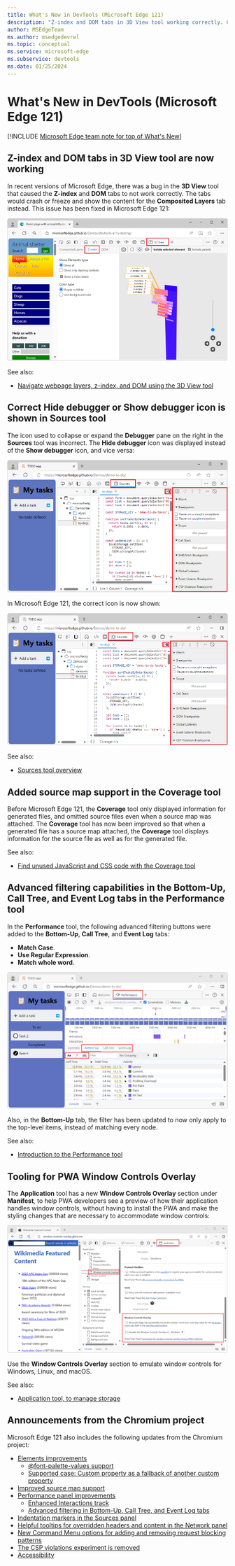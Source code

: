 ```yaml
---
title: What's New in DevTools (Microsoft Edge 121)
description: "Z-index and DOM tabs in 3D View tool working correctly. Correct Hide debugger or Show debugger icon in Sources tool. Source map support in Coverage tool. Advanced filtering in Bottom-Up, Call Tree, and Event Log tabs in Performance tool. Window Controls Overlay section for PWAs, in Application tool's Manifest section. And more."
author: MSEdgeTeam
ms.author: msedgedevrel
ms.topic: conceptual
ms.service: microsoft-edge
ms.subservice: devtools
ms.date: 01/25/2024
---
```

# What's New in DevTools (Microsoft Edge 121)

[!INCLUDE [Microsoft Edge team note for top of What's New](../../includes/edge-whats-new-note.md)]


<!-- ====================================================================== -->
## Z-index and DOM tabs in 3D View tool are now working

<!-- Subtitle: In recent versions of Microsoft Edge, the Z-index and DOM tabs weren't working. In Microsoft Edge 121, this issue has been resolved. -->

In recent versions of Microsoft Edge, there was a bug in the **3D View** tool that caused the **Z-index** and **DOM** tabs to not work correctly.  The tabs would crash or freeze and show the content for the **Composited Layers** tab instead.  This issue has been fixed in Microsoft Edge 121:

![The Z-index tab in the 3D View tool](./devtools-121-images/z-index-tab.png)

See also:
* [Navigate webpage layers, z-index, and DOM using the 3D View tool](../../../3d-view/index.md)


<!-- ====================================================================== -->
## Correct Hide debugger or Show debugger icon is shown in Sources tool

<!-- Subtitle: In previous versions of Microsoft Edge, the Hide debugger icon was displayed instead of the Show debugger icon and vice versa in the Sources tool. In Microsoft Edge 121, this issue has been resolved. -->

The icon used to collapse or expand the **Debugger** pane on the right in the **Sources** tool was incorrect.  The **Hide debugger** icon was displayed instead of the **Show debugger** icon, and vice versa:

![Icon in the Sources tool, before](./devtools-121-images/open-close-button-sources-before.png)

In Microsoft Edge 121, the correct icon is now shown:

![Icon in the Sources tool, after](./devtools-121-images/open-close-button-sources-after.png)

See also:
* [Sources tool overview](../../../sources/index.md)


<!-- ====================================================================== -->
## Added source map support in the Coverage tool

<!-- Subtitle: Quickly identify and eliminate unused code with the improved source map support in the Coverage tool. -->

Before Microsoft Edge 121, the **Coverage** tool only displayed information for generated files, and omitted source files even when a source map was attached.  The **Coverage** tool has now been improved so that when a generated file has a source map attached, the **Coverage** tool displays information for the source file as well as for the generated file.

See also:
* [Find unused JavaScript and CSS code with the Coverage tool](../../../coverage/index.md)


<!-- ====================================================================== -->
## Advanced filtering capabilities in the Bottom-Up, Call Tree, and Event Log tabs in the Performance tool

<!-- Subtitle: Use advanced filters (Match Case, Use Regular Expression, and Match whole word) in the Performance tool's Bottom-Up, Call Tree, and Event Log tabs, to give more focused results. -->

In the **Performance** tool, the following advanced filtering buttons were added to the **Bottom-Up**, **Call Tree**, and **Event Log** tabs:
* **Match Case**.
* **Use Regular Expression**.
* **Match whole word**.

![The 'Match Case', 'Use Regular Expression', and 'Match whole word' buttons in the Performance tool's Bottom-Up, Call Tree, and Event Log tabs](./devtools-121-images/advanced-filters.png)

Also, in the **Bottom-Up** tab, the filter has been updated to now only apply to the top-level items, instead of matching every node.

See also:
* [Introduction to the Performance tool](../../../evaluate-performance/index.md)


<!-- ====================================================================== -->
## Tooling for PWA Window Controls Overlay
<!-- todo: alts:
## Application tool's Manifest section adds a Window Controls Overlay section for PWAs
## Window Controls Overlay section for PWAs, in Application tool's Manifest section
-->

<!-- Subtitle: Easily view window controls for your PWA without having to install it multiple times. -->

The **Application** tool has a new **Window Controls Overlay** section under **Manifest**, to help PWA developers see a preview of how their application handles window controls, without having to install the PWA and make the styling changes that are necessary to accommodate window controls:

![The 'Window Overlay Controls' section in the Application tool](./devtools-121-images/PWA-window-controls.png)

Use the **Window Controls Overlay** section to emulate window controls for Windows, Linux, and macOS.

See also:
* [Application tool, to manage storage](../../../storage/application-tool.md)


<!-- ====================================================================== -->
## Announcements from the Chromium project

Microsoft Edge 121 also includes the following updates from the Chromium project:

* [Elements improvements](https://developer.chrome.com/blog/new-in-devtools-121#elements)
   * [@font-palette-values support](https://developer.chrome.com/blog/new-in-devtools-121#font-palette)
   * [Supported case: Custom property as a fallback of another custom property](https://developer.chrome.com/blog/new-in-devtools-121#custom-fallback)
* [Improved source map support](https://developer.chrome.com/blog/new-in-devtools-121#variables)
* [Performance panel improvements](https://developer.chrome.com/blog/new-in-devtools-121#perf)
   * [Enhanced Interactions track](https://developer.chrome.com/blog/new-in-devtools-121#interactions)
   * [Advanced filtering in Bottom-Up, Call Tree, and Event Log tabs](https://developer.chrome.com/blog/new-in-devtools-121#filters)
* [Indentation markers in the Sources panel](https://developer.chrome.com/blog/new-in-devtools-121#sources)
* [Helpful tooltips for overridden headers and content in the Network panel](https://developer.chrome.com/blog/new-in-devtools-121#overrides)
* [New Command Menu options for adding and removing request blocking patterns](https://developer.chrome.com/blog/new-in-devtools-121#command-menu)
* [The CSP violations experiment is removed](https://developer.chrome.com/blog/new-in-devtools-121#csp-violations)
* [Accessibility](https://developer.chrome.com/blog/new-in-devtools-121#accessibility)


<!-- ====================================================================== -->
<!-- uncomment if content is copied from developer.chrome.com to this page -->

<!-- > [!NOTE]
> Portions of this page are modifications based on work created and [shared by Google](https://developers.google.com/terms/site-policies) and used according to terms described in the [Creative Commons Attribution 4.0 International License](https://creativecommons.org/licenses/by/4.0).
> The original page for announcements from the Chromium project is [What's New in DevTools (Chrome 121)](https://developer.chrome.com/blog/new-in-devtools-121) and is authored by [Sofia Emelianova](https://developers.google.com/web/resources/contributors) (Senior Technical Writer working on Chrome DevTools at Google). -->


<!-- ====================================================================== -->
<!-- uncomment if content is copied from developer.chrome.com to this page -->

<!-- [![Creative Commons License](../../../../media/cc-logo/88x31.png)](https://creativecommons.org/licenses/by/4.0)
This work is licensed under a [Creative Commons Attribution 4.0 International License](https://creativecommons.org/licenses/by/4.0). -->
